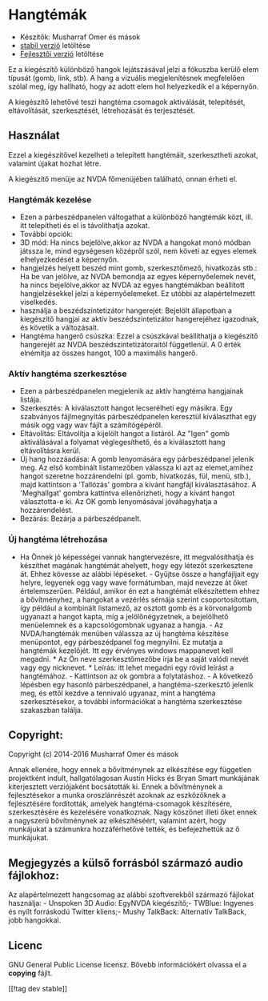# Hangtémák #

*   Készítők: Musharraf Omer és mások
*   [stabil verzió][1] letöltése
*   [Fejlesztői verzió][2] letöltése

Ez a kiegészítő  különböző hangok lejátszásával jelzi a fókuszba kerülő elem
típusát (gomb, link, stb). A hang a vizuális megjelenítésnek megfelelően
szólal meg, így hallható, hogy az adott elem hol helyezkedik el a képernyőn.

A kiegészítő  lehetővé teszi hangtéma csomagok  aktiválását, telepítését,
eltávolítását, szerkesztését, létrehozását és terjesztését.

## Használat

Ezzel a kiegészítővel kezelheti a telepített hangtémáit, szerkesztheti
azokat, valamint újakat hozhat létre.

A kiegészítő menüje az NVDA főmenüjében található, onnan érheti el.

### Hangtémák kezelése

- Ezen a párbeszédpanelen váltogathat a különböző hangtémák közt, ill. itt
  telepítheti és el is távolíthatja azokat.
- További opciók:
 - 3D mód: Ha nincs bejelölve,akkor az NVDA a hangokat monó módban játssza le, mind egységesen középről szól, nem követi az egyes elemek elhelyezkedését a képernyőn.
 - hangjelzés helyett beszéd mint gomb, szerkesztőmező, hivatkozás stb.: Ha be van jelölve, az NVDA bemondja az egyes képernyőelemek nevét, ha nincs bejelölve,akkor az NVDA az egyes hangtémákban beállított hangjelzésekkel jelzi a képernyőelemeket. Ez utóbbi az alapértelmezett viselkedés.
 - használja a beszédszintetizátor hangerejét: Bejelölt állapotban a kiegészítő hangjai az aktív beszédszintetizátor hangerejéhez igazodnak, és követik a változásait.
 - Hangtéma hangerő csúszka: Ezzel a csúszkával beállíthatja a kiegészítő hangerejét az NVDA beszédszintetizátoraitól függetlenül. A 0 érték elnémítja az összes hangot, 100 a maximális hangerő.

### Aktív hangtéma szerkesztése

- Ezen a párbeszédpanelen megjelenik az aktív hangtéma hangjainak listája.
- Szerkesztés: A kiválasztott hangot lecserélheti egy másikra. Egy
  szabványos fájlmegnyitás párbeszédpanelen keresztül kiválaszthat egy másik
  ogg vagy wav fájlt a számítógépéről.
- Eltávolítás: Eltávolítja a kijelölt hangot a listáról. Az "Igen" gomb
  aktiválásával a folyamat véglegesíthető, és a kiválasztott hang
  eltávolításra kerül.
- Új hang hozzáadása: A gomb lenyomására egy párbeszédpanel jelenik meg. Az első kombinált listamezőben válassza ki azt az elemet,amihez hangot szeretne hozzárendelni (pl. gomb, hivatkozás, fül, menü, stb.), majd kattintson a 'Tallózás' gombra a kívánt hangfájl kiválasztásához. A 'Meghallgat' gombra kattintva ellenőrizheti, hogy a kívánt hangot választotta-e ki. Az OK gomb lenyomásával jóváhagyhatja a hozzárendelést.
- Bezárás: Bezárja a párbeszédpanelt.

### Új hangtéma létrehozása

- Ha Önnek jó képességei vannak hangtervezésre, itt megvalósíthatja és
készíthet magának hangtémát ahelyett, hogy egy létezőt szerkesztene
át. Ehhez kövesse az alábbi lépéseket.  - Gyűjtse össze a hangfájljait egy
helyre, legyenek ogg vagy wave formátumban, majd nevezze át őket
értelemszerűen. Például, amikor én ezt a hangtémát elkészítettem ehhez a
bővítményhez, a hangokat a vezérlés sémája szerint csoportosítottam, így
például a kombinált listamező, az osztott gomb és a körvonalgomb ugyanazt a
hangot kapta, míg a jelölőnégyzetnek, a bejelölhető menüelemnek és a
kapcsológombnak ugyanaz a hangja.  - Az NVDA/hangtémák menüben válassza az
új hangtéma készítése menüpontot, egy párbeszédpanel fog megnyílni. Ez
mutatja a hangtémák kezelőjét. Itt egy érvényes windows mappanevet kell
megadni.  *	Az Ön neve szerkesztőmezőbe írja be a saját valódi nevét vagy
egy nicknevet.  *	Leírás: itt lehet megadni egy rövid leírást a
hangtémához.  - Kattintson az ok gombra a folytatáshoz.  - A következő
lépésben egy hasonló párbeszédpanel, a hangtéma-szerkesztő jelenik meg, és
ettől kezdve a tennivaló ugyanaz, mint a hangtéma szerkesztésekor, a további
információkat a hangtéma szerkesztése szakaszban találja. 

## Copyright:

Copyright (c) 2014-2016 Musharraf Omer és mások

Annak ellenére, hogy ennek a bővítménynek az elkészítése egy független
projektként indult, hallgatólagosan Austin Hicks és Bryan Smart munkájának
kiterjesztett verziójaként bocsátották ki. Ennek a bővítménynek a
fejlesztésekor a munka oroszlánrészét azoknak az eszközöknek a fejlesztésére
fordították, amelyek hangtéma-csomagok készítésére, szerkesztésére és
kezelésére vonatkoznak. Nagy köszönet illeti őket ennek a nagyszerű
bővítménynek az elkészítéséért, valamint azért, hogy munkájukat a számunkra
hozzáférhetővé tették, és befejezhettük az ő munkájukat.

## Megjegyzés a külső forrásból származó audio fájlokhoz:

Az alapértelmezett hangcsomag az alábbi szoftverekből származó fájlokat
használja: - Unspoken 3D Audio: EgyNVDA kiegészítő;- TWBlue: Ingyenes és
nyílt forráskodú Twitter kliens;- Mushy TalkBack: Alternatív TalkBack, jobb
hangokkal.

## Licenc
GNU General Public License licensz. Bővebb információkért olvassa el a
**copying** fájlt.

[[!tag dev stable]]

[1]: https://addons.nvda-project.org/files/get.php?file=ath

[2]: https://addons.nvda-project.org/files/get.php?file=ath-dev
